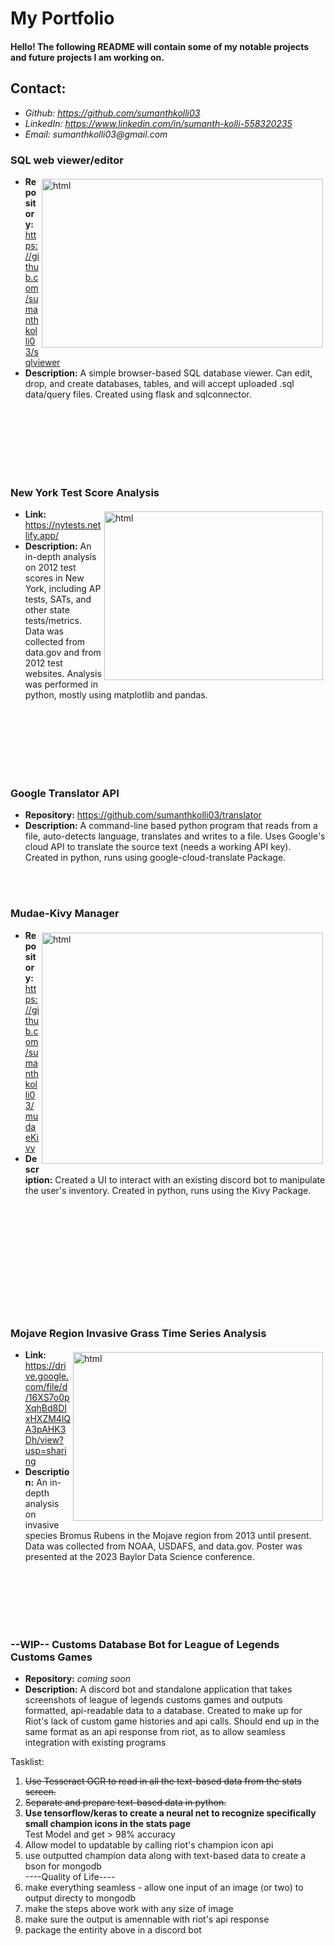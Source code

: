 # My Portfolio

#### Hello! The following README will contain some of my notable projects and future projects I am working on.

## Contact:
* _Github: https://github.com/sumanthkolli03_
* _LinkedIn: https://www.linkedin.com/in/sumanth-kolli-558320235_
* _Email: sumanthkolli03@gmail.com_


###  SQL web viewer/editor
  <!--* **View Project:**  http://www.insertpage.com-->
  
<img align="right" height="270" width="450px" src="https://github.com/sumanthkolli03/portfolio/assets/108901380/9c64f695-1a55-4ea3-9e6d-e42a60f6fbea" alt="html" style="vertical-align:top; margin:4px">  
  
  * **Repository:**  https://github.com/sumanthkolli03/sqlviewer
  * **Description:**  A simple browser-based SQL database viewer.
Can edit, drop, and create databases, tables, and will accept uploaded .sql data/query files.
Created using flask and sqlconnector.



<br/><br/><br/><br/><br/><br/>


###  New York Test Score Analysis
  <!--* **View Project:**  http://www.insertpage.com-->
  
<img align="right" height="270" width="350px" src="https://files.catbox.moe/ycbpnf.png" alt="html" style="vertical-align:top; margin:4px">  
  
  * **Link:**  https://nytests.netlify.app/
  * **Description:**  An in-depth analysis on 2012 test scores in New York, including AP tests, SATs, and other state tests/metrics.
Data was collected from data.gov and from 2012 test websites. 
Analysis was performed in python, mostly using matplotlib and pandas.

<br/><br/><br/><br/><br/><br/>

###  Google Translator API
  <!--* **View Project:**  http://www.insertpage.com-->
  
  * **Repository:**  https://github.com/sumanthkolli03/translator
  * **Description:**  A command-line based python program that reads from a file, auto-detects language, translates and writes to a file.
Uses Google's cloud API to translate the source text (needs a working API key).
Created in python, runs using google-cloud-translate Package.

<br/><br/>

###  Mudae-Kivy Manager
  <!--* **View Project:**  http://www.insertpage.com-->
  
<img align="right" height="370" width="450px" src="https://files.catbox.moe/etqc25.gif" alt="html" style="vertical-align:top; margin:4px">  
  
  * **Repository:**  https://github.com/sumanthkolli03/mudaeKivy
  * **Description:** Created a UI to interact with an existing discord bot to manipulate the user's inventory.
Created in python, runs using the Kivy Package.
<br/><br/><br/><br/><br/><br/><br/><br/><br/><br/><br/><br/>
### Mojave Region Invasive Grass Time Series Analysis
  <!--* **View Project:**  http://www.insertpage.com-->
  
<img align="right" height="270" width="400px" src="https://files.catbox.moe/36hrjh.png" alt="html" style="vertical-align:top; margin:4px">  
  
  * **Link:**  https://drive.google.com/file/d/16XS7o0pXqhBd8DIxHXZM4lQA3pAHK3Dh/view?usp=sharing
  * **Description:**  An in-depth analysis on invasive species Bromus Rubens in the Mojave region from 2013 until present.
Data was collected from NOAA, USDAFS, and data.gov.
Poster was presented at the 2023 Baylor Data Science conference.

<br/><br/><br/><br/><br/>


### --WIP-- Customs Database Bot for League of Legends Customs Games
  <!--* **View Project:**  http://www.insertpage.com-->
  
  
  * **Repository:**
  *coming soon*
  * **Description:**  A discord bot and standalone application that takes screenshots of league of legends customs games and outputs formatted, api-readable data to a database. Created to make up for Riot's lack of custom game histories and api calls. Should end up in the same format as an api response from riot, as to allow seamless integration with existing programs


Tasklist:  
1) ~~Use Tesseract OCR to read in all the text-based data from the stats screen.~~
2) ~~Separate and prepare text-based data in python.~~
3) **Use tensorflow/keras to create a neural net to recognize specifically small champion icons in the stats page**  
  Test Model and get > 98% accuracy
4) Allow model to updatable by calling riot's champion icon api
5) use outputted champion data along with text-based data to create a bson for mongodb  
----Quality of Life----
6) make everything seamless - allow one input of an image (or two) to output directy to mongodb
7) make the steps above work with any size of image
8) make sure the output is amennable with riot's api response
9) package the entirity above in a discord bot


